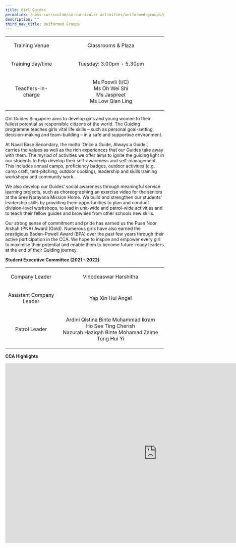 ```yaml
---
title: Girl Guides
permalink: /nbss-curriculum/co-curricular-activities/uniformed-groups/girl-guides/
description: ""
third_nav_title: Uniformed Groups
---
```


<table width="0">
<tbody>
<tr>
<td style="text-align: center;" width="180">
<p>Training Venue</p>
</td>
<td style="text-align: center;" width="421">
<p>Classrooms &amp; Plaza</p>
</td>
</tr>
<tr>
<td style="text-align: center;" width="180">
<p>Training day/time</p>
</td>
<td style="text-align: center;" width="421">
<p>Tuesday: 3.00pm - 5.30pm</p>
</td>
</tr>
<tr>
<td style="text-align: center;" width="180">
<p>Teachers-in-charge</p>
</td>
<td style="text-align: center;" width="421">
<p>Ms Poovili (I/C)<br />Ms Oh Wei Shi<br />Ms Jaspreet<br />Ms Low Qian Ling</p>
</td>
</tr>
</tbody>
</table>
<p>Girl Guides Singapore aims to develop girls and young women to their fullest potential as responsible citizens of the world. The Guiding programme teaches girls vital life skills &ndash; such as personal goal-setting, decision-making and team-building &ndash; in a safe and supportive environment.&nbsp;</p>
<p>At Naval Base Secondary, the motto &lsquo;Once a Guide, Always a Guide.&rsquo;, carries the values as well as the rich experiences that our Guides take away with them. The myriad of activities we offer aims to ignite the guiding light in our students to help develop their self-awareness and self-management. This includes annual camps, proficiency badges, outdoor activities (e.g. camp craft, tent-pitching, outdoor cooking), leadership and skills training workshops and community work.</p>
<p>We also develop our Guides&rsquo; social awareness through meaningful service learning projects, such as choreographing an exercise video for the seniors at the Sree Narayana Mission Home. We build and strengthen our students&rsquo; leadership skills by providing them opportunities to plan and conduct division-level workshops, to lead in unit-wide and patrol-wide activities and to teach their fellow guides and brownies from other schools new skills.&nbsp;</p>
<p>Our strong sense of commitment and pride has earned us the Puan Noor Aishah (PNA) Award (Gold). Numerous girls have also earned the prestigious Baden-Powell Award (BPA) over the past few years through their active participation in the CCA. We hope to inspire and empower every girl to maximise their potential and enable them to become future-ready leaders at the end of their Guiding journey.&nbsp;</p>
<p><strong>Student Executive Committee (2021 - 2022)<br /></strong></p>
<table width="0">
<tbody>
<tr>
<td style="text-align: center;" width="180">
<p>Company Leader</p>
</td>
<td style="text-align: center;" width="421">
<p>Vinodeaswar Harshitha</p>
</td>
</tr>
<tr>
<td style="text-align: center;" width="180">
<p>Assistant Company Leader</p>
</td>
<td style="text-align: center;" width="421">
<p>Yap Xin Hui Angel</p>
</td>
</tr>
<tr>
<td style="text-align: center;" width="180">
<p>Patrol Leader</p>
</td>
<td style="text-align: center;" width="421">
<p>Ardini Qistina Binte Muhammad Ikram<br />Ho See Ting Cherish<br />Nazurah Haziqah Binte Mohamad Zaime<br />Tong Hui Yi</p>
</td>
</tr>
</tbody>
</table>
<p><strong>CCA Highlights</strong></p>
<iframe src="https://docs.google.com/presentation/d/e/2PACX-1vQ0wDIco8CtRKNj0BTsDE08GJALAcolqq4HLSBRbiDm3m6Q3ODgtbNmzGMvMFVEixHI-I6e6WDvhlgl/embed?start=false&loop=false&delayms=10000" frameborder="0" width="960" height="569" allowfullscreen="true"></iframe>
